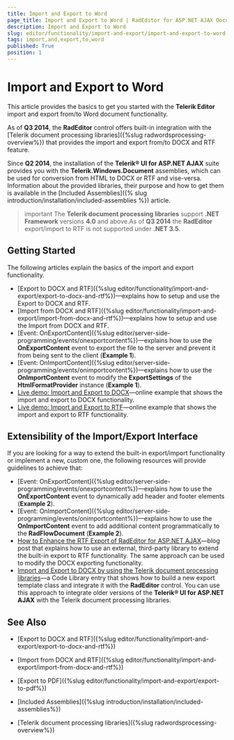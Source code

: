 ```yaml
---
title: Import and Export to Word
page_title: Import and Export to Word | RadEditor for ASP.NET AJAX Documentation
description: Import and Export to Word
slug: editor/functionality/import-and-export/import-and-export-to-word
tags: import,and,export,to,word
published: True
position: 1
---
```


# Import and Export to Word

This article provides the basics to get you started with the **Telerik Editor** import and export from/to Word document functionality.

As of **Q3 2014**, the **RadEditor** control offers built-in integration with the [Telerik document processing libraries]({%slug radwordsprocessing-overview%}) that provides the import and export from/to DOCX and RTF feature.

Since **Q2 2014**, the installation of the **Telerik® UI for ASP.NET AJAX** suite provides you with the **Telerik.Windows.Document** assemblies, which can be used for conversion from HTML to DOCX or RTF and vise-versa. Information about the provided libraries, their purpose and how to get them is available in the [Included Assemblies]({% slug introduction/installation/included-assemblies %}) article.

>important The **Telerik document processing libraries** support **.NET Framework** versions **4.0** and above.As of **Q3 2014** the **RadEditor** export/import to RTF is not supported under **.NET 3.5**.

## Getting Started

The following articles explain the basics of the import and export functionality.

* [Export to DOCX and RTF]({%slug editor/functionality/import-and-export/export-to-docx-and-rtf%})—explains how to setup and use the Export to DOCX and RTF.
* [Import from DOCX and RTF]({%slug editor/functionality/import-and-export/import-from-docx-and-rtf%})—explains how to setup and use the Import from DOCX and RTF.
* [Event: OnExportContent]({%slug editor/server-side-programming/events/onexportcontent%})—explains how to use the **OnExportContent** event to export the file to the server and prevent it from being sent to the client (**Example 1**).
* [Event: OnImportContent]({%slug editor/server-side-programming/events/onimportcontent%})—explains how to use the **OnImportContent** event to modify the **ExportSettings** of the **HtmlFormatProvider** instance (**Example 1**).
* [Live demo: Import and Export to DOCX](http://demos.telerik.com/aspnet-ajax/editor/examples/import-export/docx-import-export/defaultcs.aspx)—online example that shows the import and export to DOCX functionality.
* [Live demo: Import and Export to RTF](http://demos.telerik.com/aspnet-ajax/editor/examples/import-export/rtf-import-export/defaultcs.aspx)—online example that shows the import and export to RTF functionality.

## Extensibility of the Import/Export Interface

If you are looking for a way to extend the built-in export/import functionality or implement a new, custom one, the following resources will provide guidelines to achieve that:

* [Event: OnExportContent]({%slug editor/server-side-programming/events/onexportcontent%})—explains how to use the **OnExportContent** event to dynamically add header and footer elements (**Example 2**).
* [Event: OnImportContent]({%slug editor/server-side-programming/events/onimportcontent%})—explains how to use the **OnImportContent** event to add additional content programmatically to the **RadFlowDocument** (**Example 2**).
* [How to Enhance the RTF Export of RadEditor for ASP.NET AJAX](http://blogs.telerik.com/blogs/13-07-19/how-to-enhance-the-rtf-export-of-radeditor-for-asp.net-ajax)—blog post that explains how to use an external, third-party library to extend the built-in export to RTF functionality. The same approach can be used to modify the DOCX exporting functionality.
* [Import and Export to DOCX by using the Telerik document processing libraries](http://www.telerik.com/community/code-library/import-and-export-to-docx-by-using-the-telerik-document-processing-library)—a Code Library entry that shows how to build a new export template class and integrate it with the **RadEditor** control. You can use this approach to integrate older versions of the **Telerik® UI for ASP.NET AJAX** with the Telerik document processing libraries.

## See Also

 * [Export to DOCX and RTF]({%slug editor/functionality/import-and-export/export-to-docx-and-rtf%})

 * [Import from DOCX and RTF]({%slug editor/functionality/import-and-export/import-from-docx-and-rtf%})

 * [Export to PDF]({%slug editor/functionality/import-and-export/export-to-pdf%})
 
 * [Included Assemblies]({%slug introduction/installation/included-assemblies%})
 
 * [Telerik document processing libraries]({%slug radwordsprocessing-overview%})
